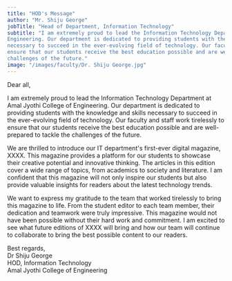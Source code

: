 ```yaml
---
title: "HOD's Message"
author: "Mr. Shiju George"
jobTitle: "Head of Department, Information Technology"
subtitle: "I am extremely proud to lead the Information Technology Department at Amal Jyothi College of
Engineering. Our department is dedicated to providing students with the knowledge and skills
necessary to succeed in the ever-evolving field of technology. Our faculty and staff work tirelessly to
ensure that our students receive the best education possible and are well-prepared to tackle the
challenges of the future."
image: "/images/faculty/Dr. Shiju George.jpg"
---
```


Dear all,

I am extremely proud to lead the Information Technology Department at Amal Jyothi College of
Engineering. Our department is dedicated to providing students with the knowledge and skills
necessary to succeed in the ever-evolving field of technology. Our faculty and staff work tirelessly to
ensure that our students receive the best education possible and are well-prepared to tackle the
challenges of the future.

We are thrilled to introduce our IT department&#39;s first-ever digital magazine, XXXX. This magazine
provides a platform for our students to showcase their creative potential and innovative thinking.
The articles in this edition cover a wide range of topics, from academics to society and literature. I
am confident that this magazine will not only inspire our students but also provide valuable insights
for readers about the latest technology trends.

We want to express my gratitude to the team that worked tirelessly to bring this magazine to life.
From the student editor to each team member, their dedication and teamwork were truly
impressive. This magazine would not have been possible without their hard work and commitment. I
am excited to see what future editions of XXXX will bring and how our team will continue to
collaborate to bring the best possible content to our readers.

Best regards,\
Dr Shiju George\
HOD, Information Technology\
Amal Jyothi College of Engineering
